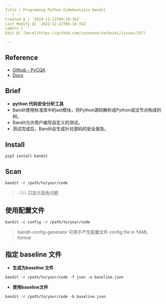```yaml
---
Title | Programing Python CodeAnalysis bandit
-- | --
Created @ | `2019-11-13T08:10:36Z`
Last Modify @| `2022-12-22T06:34:35Z`
Labels | ``
Edit @| [here](https://github.com/junxnone/techwiki/issues/257)

---
```


## Reference 
- [Github - PyCQA](https://github.com/PyCQA/bandit )
- [Docs](https://bandit.readthedocs.io/en/latest/)

## Brief

- **python 代码安全分析工具**
- Bandit使用标准库中的ast模块，将Python源码解析成Python语法节点构成的树。
- Bandit允许用户编写自定义的测试。
- 测试完成后，Bandit会生成针对源码的安全报告。

## Install 

```
pip3 install bandit
```

## Scan

```
bandit -r /path/to/your/code
```

> `-lll` 只显示高危问题

## 使用配置文件

```
bandit -c config -r /path/to/your/code
```

> bandit-config-generator 可用于产生配置文件
> config file in YAML format

## 指定 baseline 文件

- **生成为baseline 文件**

```
bandit -r /path/to/your/code -f json -o baseline.json
```

- **使用baseline文件**

```
bandit -r /path/to/your/code -b baseline.json
```
